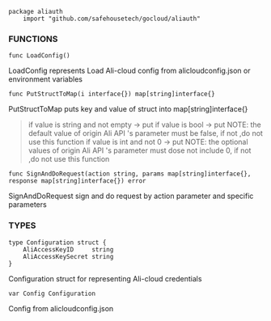 ```
package aliauth
    import "github.com/safehousetech/gocloud/aliauth"
```

### FUNCTIONS

```
func LoadConfig()
```

LoadConfig represents Load Ali-cloud config from alicloudconfig.json or environment variables

```
func PutStructToMap(i interface{}) map[string]interface{}
```

PutStructToMap puts key and value of struct into map[string]interface{}

> if value is string and not empty -> put
> if value is bool                 -> put   NOTE: the default value of origin Ali API 's parameter must be false, if not ,do not use this function
> if value is int and not 0        -> put   NOTE: the optional values of origin Ali API 's parameter must dose not include 0, if not ,do not use this function

```
func SignAndDoRequest(action string, params map[string]interface{}, response map[string]interface{}) error
```

SignAndDoRequest sign and do request by action parameter and specific parameters

### TYPES

```
type Configuration struct {
    AliAccessKeyID     string
    AliAccessKeySecret string
}
```

Configuration struct for representing Ali-cloud credentials

```
var Config Configuration
```

Config from alicloudconfig.json

